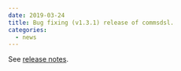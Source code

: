 ```yaml
---
date: 2019-03-24
title: Bug fixing (v1.3.1) release of commsdsl.
categories:
  - news
---
```

See [release notes](https://github.com/arobenko/commsdsl/releases/tag/v1.3.1).
